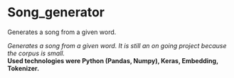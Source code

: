 # Song_generator
Generates a song from a given word.

*Generates a song from a given word. It is still an on going project because the corpus is small.*  
**Used technologies were Python (Pandas, Numpy), Keras, Embedding, Tokenizer.**
